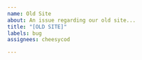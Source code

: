 ```yaml
---
name: Old Site
about: An issue regarding our old site...
title: "[OLD SITE]"
labels: bug
assignees: cheesycod

---
```

